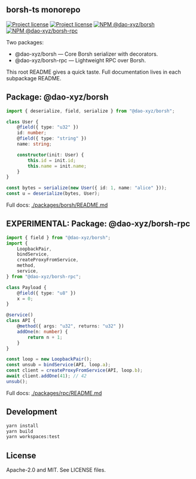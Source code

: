 ## borsh-ts monorepo

[![Project license](https://img.shields.io/badge/license-Apache2.0-blue.svg)](https://opensource.org/licenses/Apache-2.0)
[![Project license](https://img.shields.io/badge/license-MIT-blue.svg)](https://opensource.org/licenses/MIT)
[![NPM @dao-xyz/borsh](https://img.shields.io/npm/v/@dao-xyz/borsh.svg?style=flat-square)](https://npmjs.com/@dao-xyz/borsh)
[![NPM @dao-xyz/borsh-rpc](https://img.shields.io/npm/v/@dao-xyz/borsh-rpc.svg?style=flat-square)](https://npmjs.com/@dao-xyz/borsh-rpc)

Two packages:

- @dao-xyz/borsh — Core Borsh serializer with decorators.
- @dao-xyz/borsh-rpc — Lightweight RPC over Borsh.

This root README gives a quick taste. Full documentation lives in each subpackage README.

## Package: @dao-xyz/borsh

```ts
import { deserialize, field, serialize } from "@dao-xyz/borsh";

class User {
	@field({ type: "u32" })
	id: number;
	@field({ type: "string" })
	name: string;

	constructor(init: User) {
		this.id = init.id;
		this.name = init.name;
	}
}

const bytes = serialize(new User({ id: 1, name: "alice" }));
const u = deserialize(bytes, User);
```

Full docs: [./packages/borsh/README.md](./packages/borsh/README.md)

## EXPERIMENTAL: Package: @dao-xyz/borsh-rpc

```ts
import { field } from "@dao-xyz/borsh";
import {
	LoopbackPair,
	bindService,
	createProxyFromService,
	method,
	service,
} from "@dao-xyz/borsh-rpc";

class Payload {
	@field({ type: "u8" })
	x = 0;
}

@service()
class API {
	@method({ args: "u32", returns: "u32" })
	addOne(n: number) {
		return n + 1;
	}
}

const loop = new LoopbackPair();
const unsub = bindService(API, loop.a);
const client = createProxyFromService(API, loop.b);
await client.addOne(41); // 42
unsub();
```

Full docs: [./packages/rpc/README.md](./packages/rpc/README.md)

## Development

```bash
yarn install
yarn build
yarn workspaces:test
```

## License

Apache-2.0 and MIT. See LICENSE files.
